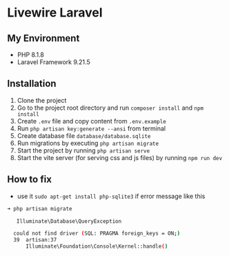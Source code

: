 # Livewire Laravel

## My Environment

-   PHP 8.1.8
-   Laravel Framework 9.21.5

## Installation

1. Clone the project
2. Go to the project root directory and run `composer install` and `npm install`
3. Create `.env` file and copy content from `.env.example`
4. Run `php artisan key:generate --ansi` from terminal
5. Create database file `database/database.sqlite`
6. Run migrations by executing `php artisan migrate`
7. Start the project by running `php artisan serve`
8. Start the vite server (for serving css and js files) by running `npm run dev`

## How to fix

-   use it `sudo apt-get install php-sqlite3` if error message like this

```bash
➜ php artisan migrate

   Illuminate\Database\QueryException

  could not find driver (SQL: PRAGMA foreign_keys = ON;)
  39  artisan:37
      Illuminate\Foundation\Console\Kernel::handle()
```
